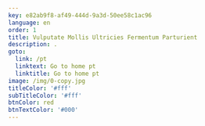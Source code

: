 ```yaml
---
key: e82ab9f8-af49-444d-9a3d-50ee58c1ac96
language: en
order: 1
title: Vulputate Mollis Ultricies Fermentum Parturient
description: .
goto:
  link: /pt
  linktext: Go to home pt
  linktitle: Go to home pt
image: /img/0-copy.jpg
titleColor: '#fff'
subTitleColor: '#fff'
btnColor: red
btnTextColor: '#000'
---
```


